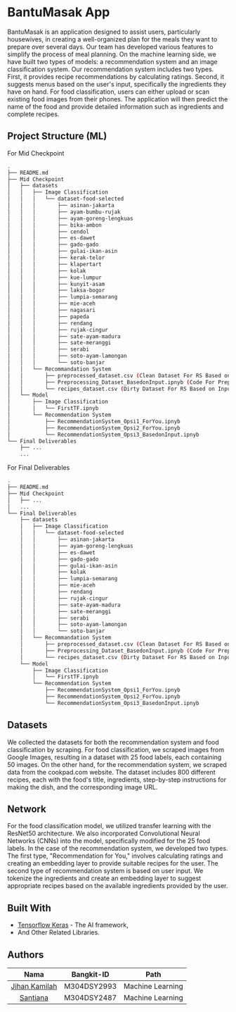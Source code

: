 # BantuMasak App

BantuMasak is an application designed to assist users, particularly housewives, in creating a well-organized plan for the meals they want to prepare over several days. Our team has developed various features to simplify the process of meal planning. 
On the machine learning side, we have built two types of models: a recommendation system and an image classification system. 
Our recommendation system includes two types. First, it provides recipe recommendations by calculating ratings. Second, it suggests menus based on the user's input, specifically the ingredients they have on hand. 
For food classification, users can either upload or scan existing food images from their phones. The application will then predict the name of the food and provide detailed information such as ingredients and complete recipes.

## Project Structure (ML)
For Mid Checkpoint
```bash
.
├── README.md
├── Mid Checkpoint
│   ├── datasets
│   │   ├── Image Classification
│   │   │   └── dataset-food-selected
│   │   │       ├── asinan-jakarta
│   │   │       ├── ayam-bumbu-rujak
│   │   │       ├── ayam-goreng-lengkuas
│   │   │       ├── bika-ambon
│   │   │       ├── cendol
│   │   │       ├── es-dawet
│   │   │       ├── gado-gado
│   │   │       ├── gulai-ikan-asin
│   │   │       ├── kerak-telor
│   │   │       ├── klapertart
│   │   │       ├── kolak
│   │   │       ├── kue-lumpur
│   │   │       ├── kunyit-asam
│   │   │       ├── laksa-bogor
│   │   │       ├── lumpia-semarang
│   │   │       ├── mie-aceh
│   │   │       ├── nagasari
│   │   │       ├── papeda
│   │   │       ├── rendang
│   │   │       ├── rujak-cingur
│   │   │       ├── sate-ayam-madura
│   │   │       ├── sate-meranggi
│   │   │       ├── serabi
│   │   │       ├── soto-ayam-lamongan
│   │   │       └── soto-banjar 
│   │   └── Recommandation System
│   │       ├── preprocessed_dataset.csv (Clean Dataset For RS Based on Input)
│   │       ├── Preprocessing_Dataset_BasedonInput.ipnyb (Code For Preprocessing Data)
│   │       └── recipes_dataset.csv (Dirty Dataset For RS Based on Input)
│   └── Model
│       ├── Image Classification
│       │   └── FirstTF.ipnyb
│       └── Recommendation System
│           ├── RecommendationSystem_Opsi1_ForYou.ipnyb
│           ├── RecommendationSystem_Opsi2_ForYou.ipnyb
│           └── RecommendationSystem_Opsi3_BasedonInput.ipnyb
└── Final Deliverables
    ├── ...
    ...
```

For Final Deliverables
```bash
.
├── README.md
├── Mid Checkpoint
│   ├── ...
│   ...
└── Final Deliverables
    ├── datasets
    │   ├── Image Classification
    │   │   └── dataset-food-selected
    │   │       ├── asinan-jakarta
    │   │       ├── ayam-goreng-lengkuas
    │   │       ├── es-dawet
    │   │       ├── gado-gado
    │   │       ├── gulai-ikan-asin
    │   │       ├── kolak
    │   │       ├── lumpia-semarang
    │   │       ├── mie-aceh
    │   │       ├── rendang
    │   │       ├── rujak-cingur
    │   │       ├── sate-ayam-madura
    │   │       ├── sate-meranggi
    │   │       ├── serabi
    │   │       ├── soto-ayam-lamongan
    │   │       └── soto-banjar 
    │   └── Recommandation System
    │       ├── preprocessed_dataset.csv (Clean Dataset For RS Based on Input)
    │       ├── Preprocessing_Dataset_BasedonInput.ipnyb (Code For Preprocessing Data)
    │       └── recipes_dataset.csv (Dirty Dataset For RS Based on Input)
    └── Model
        ├── Image Classification
        │   └── FirstTF.ipnyb
        └── Recommendation System
            ├── RecommendationSystem_Opsi1_ForYou.ipnyb
            ├── RecommendationSystem_Opsi2_ForYou.ipnyb
            └── RecommendationSystem_Opsi3_BasedonInput.ipnyb
```
## Datasets
We collected the datasets for both the recommendation system and food classification by scraping. For food classification, we scraped images from Google Images, resulting in a dataset with 25 food labels, each containing 50 images. 
On the other hand, for the recommendation system, we scraped data from the cookpad.com website. The dataset includes 800 different recipes, each with the food's title, ingredients, step-by-step instructions for making the dish, and the corresponding image URL.


## Network
For the food classification model, we utilized transfer learning with the ResNet50 architecture. We also incorporated Convolutional Neural Networks (CNNs) into the model, specifically modified for the 25 food labels.
In the case of the recommendation system, we developed two types. The first type, "Recommendation for You," involves calculating ratings and creating an embedding layer to provide suitable recipes for the user. 
The second type of recommendation system is based on user input. We tokenize the ingredients and create an embedding layer to suggest appropriate recipes based on the available ingredients provided by the user.

## Built With
* [Tensorflow Keras](https://www.tensorflow.org) - The AI framework,
* And Other Related Libraries.

## Authors
|          Nama         | Bangkit-ID |       Path       |
|:---------------------:|:----------:|:----------------:|
|  [Jihan Kamilah](https://github.com/jihanKamilah)  |  M304DSY2993  | Machine Learning |
|  [Santiana](https://github.com/Santiana1922)  |  M304DSY2487  | Machine Learning |
